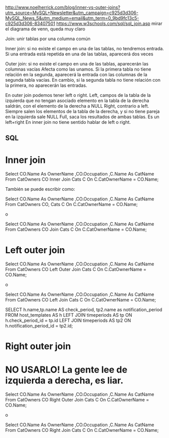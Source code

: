 http://www.noelherrick.com/blog/inner-vs-outer-joins?utm_source=MySQL+Newsletter&utm_campaign=c925d3d306-MySQL_News_5&utm_medium=email&utm_term=0_9bd9fc13c5-c925d3d306-83407501
https://www.w3schools.com/sql/sql_join.asp
  mirar el diagrama de venn, queda muy claro

Join: unir tablas por una columna común

Inner join: si no existe el campo en una de las tablas, no tendremos entrada.
Si una entrada está repetida en una de las tablas, aparecerá dos veces

Outer join: si no existe el campo en una de las tablas, aparecerán las columnas vacías
Afecta como las unamos. Si la primera tabla no tiene relación en la segunda, aparecerá la entrada con las columnas de la segunda tabla vacías.
En cambio, si la segunda tabla no tiene relación con la primera, no aparecerán las entradas.

En outer join podemos tener left o right.
  Left, campos de la tabla de la izquierda que no tengan asociado elemento en la tabla de la derecha saldrán, con el elemento de la derecha a NULL
  Right, contrario a left. Siempre salen los elementos de la tabla de la derecha, y si no tiene pareja en la izquierda sale NULL
  Full, saca los resultados de ambas tablas. Es un left+right
En inner join no tiene sentido hablar de left o right.


## SQL ## 

# Inner join 
Select CO.Name As OwnerName ,CO.Occupation ,C.Name As CatName
  From CatOwners CO Inner Join Cats C
  On C.CatOwnerName = CO.Name;

También se puede escribir como:

Select CO.Name As OwnerName ,CO.Occupation ,C.Name As CatName
  From CatOwners CO, Cats C
  On C.CatOwnerName = CO.Name;

o

Select CO.Name As OwnerName ,CO.Occupation ,C.Name As CatName
  From CatOwners CO Join Cats C
  On C.CatOwnerName = CO.Name;


# Left outer join
Select CO.Name As OwnerName ,CO.Occupation ,C.Name As CatName
  From CatOwners CO Left Outer Join Cats C
  On C.CatOwnerName = CO.Name;

o

Select CO.Name As OwnerName ,CO.Occupation ,C.Name As CatName
  From CatOwners CO Left Join Cats C
  On C.CatOwnerName = CO.Name;

SELECT h.name,tp.name AS check_period, tp2.name as notification_period
FROM 
host_templates AS h 
LEFT JOIN timeperiods AS tp 
  ON h.check_period_id = tp.id
LEFT JOIN timeperiods AS tp2 
  ON h.notification_period_id = tp2.id;



# Right outer join
# NO USARLO! La gente lee de izquierda a derecha, es liar.
Select CO.Name As OwnerName ,CO.Occupation ,C.Name As CatName
  From CatOwners CO Right Outer Join Cats C
  On C.CatOwnerName = CO.Name;

o

Select CO.Name As OwnerName ,CO.Occupation ,C.Name As CatName
  From CatOwners CO Right Join Cats C
  On C.CatOwnerName = CO.Name;
